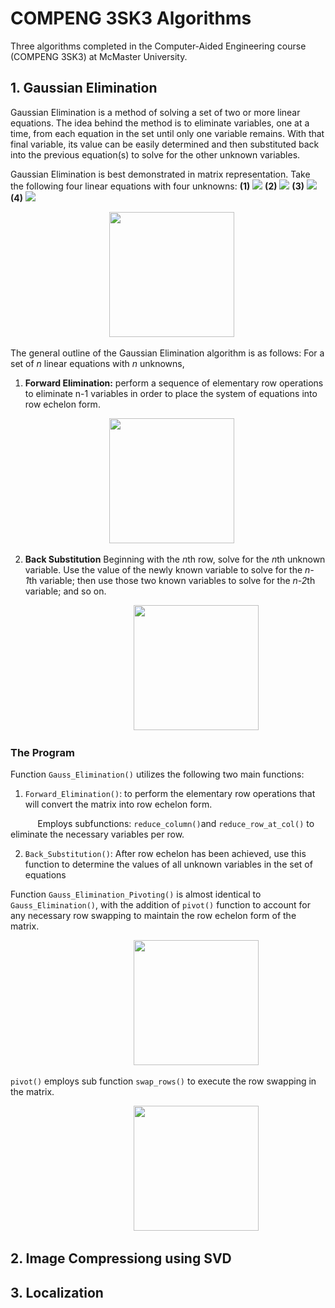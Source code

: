 # COMPENG 3SK3 Algorithms
Three algorithms completed in the Computer-Aided Engineering course (COMPENG 3SK3) at McMaster University.
## 1. Gaussian Elimination
Gaussian Elimination is a method of solving a set of two or more linear equations. The idea behind the method is to eliminate variables, one at a time, from each equation in the set until only one variable remains. With that final variable, its value can be easily determined and then substituted back into the previous equation(s) to solve for the other unknown variables.

Gaussian Elimination is best demonstrated in matrix representation. Take the following four linear equations with four unknowns: <b>(1)</b> <img src="https://render.githubusercontent.com/render/math?math=w%2B2x-y%2Bz=6"> <b>(2)</b> <img src="https://render.githubusercontent.com/render/math?math=-w%2Bx%2B2y-z=3"> <b>(3)</b> <img src="https://render.githubusercontent.com/render/math?math=2w-x%2B2y%2B2z=14"> <b>(4)</b> <img src="https://render.githubusercontent.com/render/math?math=w%2Bx-y%2B2z=8">

&nbsp;&nbsp;&nbsp;&nbsp;&nbsp;&nbsp; &nbsp;&nbsp;&nbsp;&nbsp;&nbsp;&nbsp;&nbsp;&nbsp;&nbsp; &nbsp;&nbsp;&nbsp;&nbsp;&nbsp;&nbsp;&nbsp;&nbsp;&nbsp; &nbsp;&nbsp;&nbsp;&nbsp;&nbsp;&nbsp;&nbsp;&nbsp;&nbsp; &nbsp;&nbsp;&nbsp;<img src="https://user-images.githubusercontent.com/45772611/160991122-26466d53-11fe-4099-b9b7-6d75998cdb09.png" width="200"/>

The general outline of the Gaussian Elimination algorithm is as follows:
For a set of <i>n</i> linear equations with <i>n</i> unknowns, 
1. <b>Forward Elimination:</b> perform a sequence of elementary row operations to eliminate n-1 variables in order to place the system of equations into row echelon form.

&nbsp;&nbsp;&nbsp;&nbsp;&nbsp;&nbsp; &nbsp;&nbsp;&nbsp;&nbsp;&nbsp;&nbsp;&nbsp;&nbsp;&nbsp; &nbsp;&nbsp;&nbsp;&nbsp;&nbsp;&nbsp;&nbsp;&nbsp;&nbsp; &nbsp;&nbsp;&nbsp;&nbsp;&nbsp;&nbsp;&nbsp;&nbsp;&nbsp; &nbsp;&nbsp;&nbsp;<img src="https://user-images.githubusercontent.com/45772611/160993586-3121f9d3-aa75-4bd5-8848-c3f66350dad3.png" width="200"/>

2. <b>Back Substitution</b> Beginning with the <i>n</i>th row, solve for the <i>n</i>th unknown variable. Use the value of the newly known variable to solve for the <i>n-1</i>th variable; then use those two known variables to solve for the <i>n-2</i>th variable; and so on.

&nbsp;&nbsp;&nbsp;&nbsp;&nbsp;&nbsp; &nbsp;&nbsp;&nbsp;&nbsp;&nbsp;&nbsp;&nbsp;&nbsp;&nbsp; &nbsp;&nbsp;&nbsp;&nbsp;&nbsp;&nbsp;&nbsp;&nbsp;&nbsp; &nbsp;&nbsp;&nbsp;&nbsp;&nbsp;&nbsp;&nbsp;&nbsp;&nbsp; &nbsp;&nbsp;&nbsp;&nbsp;&nbsp;&nbsp;&nbsp;&nbsp;&nbsp; &nbsp;&nbsp;&nbsp;<img src="https://user-images.githubusercontent.com/45772611/160995240-fde5c927-8c7b-4b70-afdf-2821500d2d5b.png" width="200"/>


### The Program
Function `Gauss_Elimination()` utilizes the following two main functions:
1. `Forward_Elimination()`: to perform the elementary row operations that will convert the matrix into row echelon form.
 
&nbsp;&nbsp;&nbsp;&nbsp;&nbsp;&nbsp; &nbsp;&nbsp;&nbsp; Employs subfunctions: `reduce_column()`and `reduce_row_at_col()` to eliminate the necessary variables per row.
    
2. `Back_Substitution()`: After  row echelon has been achieved, use this function to determine the values of all unknown variables in the set of equations

Function `Gauss_Elimination_Pivoting()` is almost identical to `Gauss_Elimination()`, with the addition of `pivot()` function to account for any necessary row swapping to maintain the row echelon form of the matrix. 

&nbsp;&nbsp;&nbsp;&nbsp;&nbsp;&nbsp; &nbsp;&nbsp;&nbsp;&nbsp;&nbsp;&nbsp;&nbsp;&nbsp;&nbsp; &nbsp;&nbsp;&nbsp;&nbsp;&nbsp;&nbsp;&nbsp;&nbsp;&nbsp; &nbsp;&nbsp;&nbsp;&nbsp;&nbsp;&nbsp;&nbsp;&nbsp;&nbsp; &nbsp;&nbsp;&nbsp;&nbsp;&nbsp;&nbsp;&nbsp;&nbsp;&nbsp; &nbsp;&nbsp;&nbsp;<img src="https://user-images.githubusercontent.com/45772611/161416160-c713768a-16ce-4242-930a-1dfae2dadb5f.png" width="200"/>

`pivot()` employs sub function `swap_rows()` to execute the row swapping in the matrix.

&nbsp;&nbsp;&nbsp;&nbsp;&nbsp;&nbsp; &nbsp;&nbsp;&nbsp;&nbsp;&nbsp;&nbsp;&nbsp;&nbsp;&nbsp; &nbsp;&nbsp;&nbsp;&nbsp;&nbsp;&nbsp;&nbsp;&nbsp;&nbsp; &nbsp;&nbsp;&nbsp;&nbsp;&nbsp;&nbsp;&nbsp;&nbsp;&nbsp; &nbsp;&nbsp;&nbsp;&nbsp;&nbsp;&nbsp;&nbsp;&nbsp;&nbsp; &nbsp;&nbsp;&nbsp;<img src="https://user-images.githubusercontent.com/45772611/161416243-1b73c1b9-feec-40d6-9e06-7cf1575f61cb.png" width="200"/>

## 2. Image Compressiong using SVD
## 3. Localization
